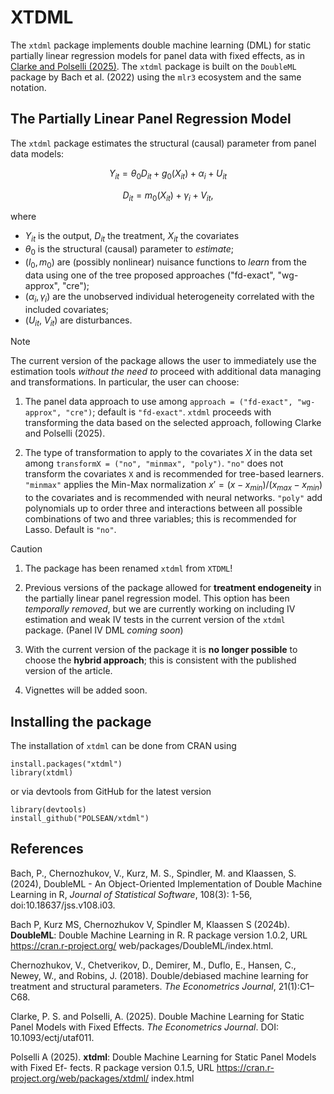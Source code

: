 # XTDML
The `xtdml` package implements double machine learning (DML) for static partially linear regression models for panel data with fixed effects, as in [Clarke and Polselli (2025)](https://academic.oup.com/ectj/advance-article/doi/10.1093/ectj/utaf011/8120202?login=false). 
The `xtdml` package is built on the `DoubleML` package by Bach et al. (2022) using the `mlr3` ecosystem and the same notation.

## The Partially Linear Panel Regression Model
The `xtdml` package estimates the structural (causal) parameter from panel data models: 
```math
  Y_{it} = \theta_0 D_{it} + g_0(X_{it}) + \alpha_i + U_{it}
```
```math  
  D_{it} = m_0(X_{it}) + \gamma_i + V_{it},
```
where 
  * $Y_{it}$ is the output, $D_{it}$ the treatment, $X_{it}$ the covariates
  * $\theta_0$ is the structural (causal) parameter to *estimate*; 
  * $(l_0, m_0)$ are (possibly nonlinear) nuisance functions to *learn* from the data using one of the tree proposed approaches ("fd-exact", "wg-approx", "cre");
  * ($\alpha_i, \gamma_i$) are the unobserved individual heterogeneity correlated with the included covariates;
  * ($U_{it}$, $V_{it}$) are disturbances.

> [!NOTE]
> The current version of the package allows the user to immediately use the estimation tools *without the need to* proceed with additional data managing and transformations.
> In particular, the user can choose:
>
>  1. The panel data approach to use among `approach = ("fd-exact", "wg-approx", "cre")`; default is `"fd-exact"`. `xtdml` proceeds with transforming the data based on the selected approach, following Clarke and Polselli (2025).
>
> 2. The type of transformation to apply to the covariates $X$ in the data set among `transformX = ("no", "minmax", "poly")`. `"no"` does not transform the covariates `X` and is recommended for tree-based learners. `"minmax"` applies the Min-Max normalization  $x' = (x-x_{min})/(x_{max}-x_{min})$ to the covariates and is recommended with neural networks. `"poly"` add polynomials up to order three and interactions between all possible combinations of two and three variables; this is recommended for Lasso. Default is `"no"`.


> [!CAUTION]
> 1. The package has been renamed `xtdml` from `XTDML`!
> 
> 2. Previous versions of the package allowed for **treatment endogeneity** in the partially linear panel regression model. This option has been *temporally removed*, but we are currently working on including IV estimation and weak IV tests in the current version of the `xtdml` package. (Panel IV DML *coming soon*)
> 
> 3. With the current version of the package it is **no longer possible** to choose the **hybrid approach**; this is consistent with the published version of the article.
>    
> 4. Vignettes will be added soon.


## Installing the package
The installation of `xtdml` can be done from CRAN using
```
install.packages("xtdml")
library(xtdml)
```
or via devtools from GitHub for the latest version
```
library(devtools)
install_github("POLSEAN/xtdml")
```

## References
Bach, P., Chernozhukov, V., Kurz, M. S., Spindler, M. and Klaassen, S. (2024), DoubleML - An Object-Oriented Implementation of Double Machine Learning in R, *Journal of Statistical Software*, 108(3): 1-56, doi:10.18637/jss.v108.i03.

Bach P, Kurz MS, Chernozhukov V, Spindler M, Klaassen S (2024b). **DoubleML**: Double Machine Learning in R. R package version 1.0.2, URL https://cran.r-project.org/
web/packages/DoubleML/index.html.

Chernozhukov, V., Chetverikov, D., Demirer, M., Duflo, E., Hansen, C., Newey, W., and Robins, J. (2018). Double/debiased machine learning for treatment and structural parameters. *The Econometrics Journal*, 21(1):C1–C68.

Clarke, P. S. and Polselli,  A. (2025). Double Machine Learning for Static Panel Models with Fixed Effects. *The Econometrics Journal*. DOI: 10.1093/ectj/utaf011.

Polselli A (2025). **xtdml**: Double Machine Learning for Static Panel Models with Fixed Ef-
fects. R package version 0.1.5, URL https://cran.r-project.org/web/packages/xtdml/
index.html 

